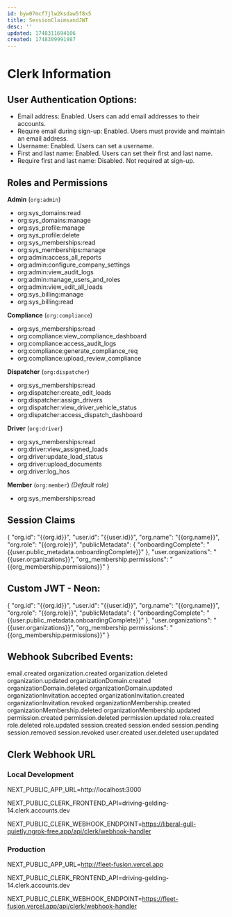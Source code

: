 ```yaml
---
id: byw07mcf7jlw2ksdaw5f8x5
title: SessionClaimsandJWT
desc: ''
updated: 1748311694106
created: 1748309991987
---
```


# Clerk Information

## User Authentication Options:

- Email address: Enabled. Users can add email addresses to their accounts.
- Require email during sign-up: Enabled. Users must provide and maintain an email address.
- Username: Enabled. Users can set a username.
- First and last name: Enabled. Users can set their first and last name.
- Require first and last name: Disabled. Not required at sign-up.

## Roles and Permissions

**Admin** (`org:admin`)

- org:sys_domains:read
- org:sys_domains:manage
- org:sys_profile:manage
- org:sys_profile:delete
- org:sys_memberships:read
- org:sys_memberships:manage
- org:admin:access_all_reports
- org:admin:configure_company_settings
- org:admin:view_audit_logs
- org:admin:manage_users_and_roles
- org:admin:view_edit_all_loads
- org:sys_billing:manage
- org:sys_billing:read

**Compliance** (`org:compliance`)

- org:sys_memberships:read
- org:compliance:view_compliance_dashboard
- org:compliance:access_audit_logs
- org:compliance:generate_compliance_req
- org:compliance:upload_review_compliance

**Dispatcher** (`org:dispatcher`)

- org:sys_memberships:read
- org:dispatcher:create_edit_loads
- org:dispatcher:assign_drivers
- org:dispatcher:view_driver_vehicle_status
- org:dispatcher:access_dispatch_dashboard

**Driver** (`org:driver`)

- org:sys_memberships:read
- org:driver:view_assigned_loads
- org:driver:update_load_status
- org:driver:upload_documents
- org:driver:log_hos

**Member** (`org:member`) _(Default role)_

- org:sys_memberships:read

## Session Claims

{ "org.id": "{{org.id}}", "user.id": "{{user.id}}", "org.name": "{{org.name}}", "org.role":
"{{org.role}}", "publicMetadata": { "onboardingComplete":
"{{user.public_metadata.onboardingComplete}}" }, "user.organizations": "{{user.organizations}}",
"org_membership.permissions": "{{org_membership.permissions}}" }

## Custom JWT - Neon:

{ "org.id": "{{org.id}}", "user.id": "{{user.id}}", "org.name": "{{org.name}}", "org.role":
"{{org.role}}", "publicMetadata": { "onboardingComplete":
"{{user.public_metadata.onboardingComplete}}" }, "user.organizations": "{{user.organizations}}",
"org_membership.permissions": "{{org_membership.permissions}}" }

## Webhook Subcribed Events:

email.created organization.created organization.deleted organization.updated
organizationDomain.created organizationDomain.deleted organizationDomain.updated
organizationInvitation.accepted organizationInvitation.created organizationInvitation.revoked
organizationMembership.created organizationMembership.deleted organizationMembership.updated
permission.created permission.deleted permission.updated role.created role.deleted role.updated
session.created session.ended session.pending session.removed session.revoked user.created
user.deleted user.updated

## Clerk Webhook URL

### Local Development

NEXT_PUBLIC_APP_URL=http://localhost:3000

NEXT_PUBLIC_CLERK_FRONTEND_API=driving-gelding-14.clerk.accounts.dev

NEXT_PUBLIC_CLERK_WEBHOOK_ENDPOINT=https://liberal-gull-quietly.ngrok-free.app/api/clerk/webhook-handler

### Production

NEXT_PUBLIC_APP_URL=http://fleet-fusion.vercel.app

NEXT_PUBLIC_CLERK_FRONTEND_API=driving-gelding-14.clerk.accounts.dev

NEXT_PUBLIC_CLERK_WEBHOOK_ENDPOINT=https://fleet-fusion.vercel.app/api/clerk/webhook-handler
